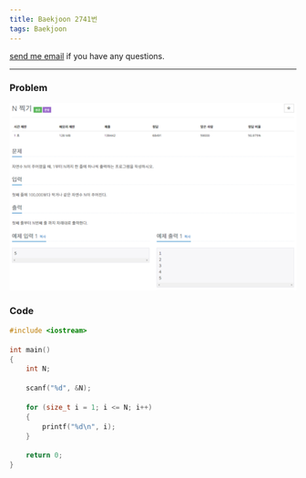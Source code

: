 ```yaml
---
title: Baekjoon 2741번
tags: Baekjoon
---
```


[send me email](mailto:jewel7492@gmail.com) if you have any questions.

<!--more-->

---
### Problem  
   
![그림1](/assets/Baekjoon/2741/1.PNG)  

### Code  
```cpp
#include <iostream>

int main()
{
    int N;

    scanf("%d", &N);

    for (size_t i = 1; i <= N; i++)
    {
        printf("%d\n", i);
    }

    return 0;
}
```